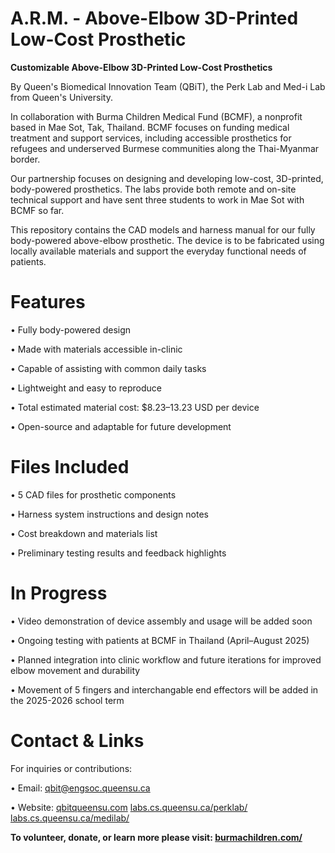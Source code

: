# A.R.M. - Above-Elbow 3D-Printed Low-Cost Prosthetic

**Customizable Above-Elbow 3D-Printed Low-Cost Prosthetics**

By Queen's Biomedical Innovation Team (QBiT), the Perk Lab and Med-i Lab from Queen's University.

In collaboration with Burma Children Medical Fund (BCMF), a nonprofit based in Mae Sot, Tak, Thailand. BCMF focuses on funding medical treatment and support services, including accessible prosthetics for refugees and underserved Burmese communities along the Thai-Myanmar border. 

Our partnership focuses on designing and developing low-cost, 3D-printed, body-powered prosthetics. The labs provide both remote and on-site technical support and have sent three students to work in Mae Sot with BCMF so far.

This repository contains the CAD models and harness manual for our fully body-powered above-elbow prosthetic. The device is to be fabricated using locally available materials and support the everyday functional needs of patients.

# Features

• Fully body-powered design

• Made with materials accessible in-clinic

• Capable of assisting with common daily tasks

• Lightweight and easy to reproduce

• Total estimated material cost: $8.23–13.23 USD per device

• Open-source and adaptable for future development

# Files Included

• 5 CAD files for prosthetic components

• Harness system instructions and design notes

• Cost breakdown and materials list

• Preliminary testing results and feedback highlights

# In Progress

• Video demonstration of device assembly and usage will be added soon

• Ongoing testing with patients at BCMF in Thailand (April–August 2025)

• Planned integration into clinic workflow and future iterations for improved elbow movement and durability

• Movement of 5 fingers and interchangable end effectors will be added in the 2025-2026 school term

# Contact & Links

For inquiries or contributions:

• Email: qbit@engsoc.queensu.ca

• Website: [qbitqueensu.com](https://qbitqueensu.com)
           [labs.cs.queensu.ca/perklab/](https://labs.cs.queensu.ca/perklab/)
           [labs.cs.queensu.ca/medilab/](https://labs.cs.queensu.ca/medilab/)

**To volunteer, donate, or learn more please visit: [burmachildren.com/](https://burmachildren.com/)**
